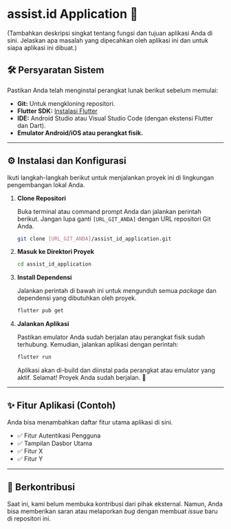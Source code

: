 # assist.id Application 🚀

(Tambahkan deskripsi singkat tentang fungsi dan tujuan aplikasi Anda di sini. Jelaskan apa masalah yang dipecahkan oleh aplikasi ini dan untuk siapa aplikasi ini dibuat.)

## 🛠️ Persyaratan Sistem

Pastikan Anda telah menginstal perangkat lunak berikut sebelum memulai:

* **Git:** Untuk mengkloning repositori.
* **Flutter SDK:** [Instalasi Flutter](https://flutter.dev/docs/get-started/install)
* **IDE:** Android Studio atau Visual Studio Code (dengan ekstensi Flutter dan Dart).
* **Emulator Android/iOS atau perangkat fisik.**

---

## ⚙️ Instalasi dan Konfigurasi

Ikuti langkah-langkah berikut untuk menjalankan proyek ini di lingkungan pengembangan lokal Anda.

1.  **Clone Repositori**

    Buka terminal atau command prompt Anda dan jalankan perintah berikut. Jangan lupa ganti `[URL_GIT_ANDA]` dengan URL repositori Git Anda.

    ```sh
    git clone [URL_GIT_ANDA]/assist_id_application.git
    ```

2.  **Masuk ke Direktori Proyek**

    ```sh
    cd assist_id_application
    ```

3.  **Install Dependensi**

    Jalankan perintah di bawah ini untuk mengunduh semua *package* dan dependensi yang dibutuhkan oleh proyek.

    ```sh
    flutter pub get
    ```

4.  **Jalankan Aplikasi**

    Pastikan emulator Anda sudah berjalan atau perangkat fisik sudah terhubung. Kemudian, jalankan aplikasi dengan perintah:

    ```sh
    flutter run
    ```

    Aplikasi akan di-build dan diinstal pada perangkat atau emulator yang aktif. Selamat! Proyek Anda sudah berjalan. 🎉

---

## ✨ Fitur Aplikasi (Contoh)

Anda bisa menambahkan daftar fitur utama aplikasi di sini.

* ✅ Fitur Autentikasi Pengguna
* ✅ Tampilan Dasbor Utama
* ✅ Fitur X
* ✅ Fitur Y

---

## 🤝 Berkontribusi

Saat ini, kami belum membuka kontribusi dari pihak eksternal. Namun, Anda bisa memberikan saran atau melaporkan *bug* dengan membuat *issue* baru di repositori ini.
